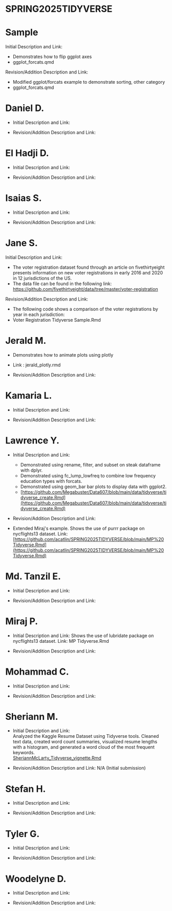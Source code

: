 # SPRING2025TIDYVERSE

# Sample
Initial Description and Link: 
* Demonstrates how to flip ggplot axes
* ggplot_forcats.qmd


Revision/Addition Description and Link: 
* Modified ggplot/forcats example to demonstrate sorting, other category
* ggplot_forcats.qmd

# Daniel D.

* Initial Description and Link:

* Revision/Addition Description and Link:



# El Hadji D.

* Initial Description and Link:

* Revision/Addition Description and Link:



# Isaias S.

* Initial Description and Link:

* Revision/Addition Description and Link:



# Jane S.

Initial Description and Link:
* The voter registration dataset found through an article on fivethirtyeight presents information on new voter registrations in early 2016 and 2020 in 12 jurisdictions of the US.
* The data file can be found in the following link: https://github.com/fivethirtyeight/data/tree/master/voter-registration

Revision/Addition Description and Link:
* The following code shows a comparison of the voter registrations by year in each jurisdiction: 
* Voter Registration Tidyverse Sample.Rmd



# Jerald M.

* Demonstrates how to animate plots using plotly 
* Link : jerald_plotly.rmd

* Revision/Addition Description and Link:



# Kamaria L.

* Initial Description and Link:

* Revision/Addition Description and Link:



# Lawrence Y.

* Initial Description and Link:
  * Demonstrated using rename, filter, and subset on steak dataframe with dplyr.
  * Demonstrated using fc_lump_lowfreq to combine low frequency education types with forcats.
  * Demonstrated using geom_bar bar plots to display data with ggplot2.
  * [https://github.com/Megabuster/Data607/blob/main/data/tidyverse/tidyverse_create.Rmd](https://github.com/Megabuster/Data607/blob/main/data/tidyverse/tidyverse_create.Rmd)

* Revision/Addition Description and Link:
* Extended Miraj's example. Shows the use of purrr package on nycflights13 dataset. Link: [https://github.com/acatlin/SPRING2025TIDYVERSE/blob/main/MP%20Tidyverse.Rmd](https://github.com/acatlin/SPRING2025TIDYVERSE/blob/main/MP%20Tidyverse.Rmd)



# Md. Tanzil E.

* Initial Description and Link:

* Revision/Addition Description and Link:



# Miraj P.

* Initial Description and Link:
  Shows the use of lubridate package on nycflights13 dataset.
  Link: MP Tidyverse.Rmd
  
* Revision/Addition Description and Link:


# Mohammad C.

* Initial Description and Link:

* Revision/Addition Description and Link:



# Sheriann M.

* Initial Description and Link:  
  Analyzed the Kaggle Resume Dataset using Tidyverse tools. Cleaned text data, created word count summaries, visualized resume lengths with a histogram, and generated a word cloud of the most frequent keywords.  
  [SheriannMcLarty_Tidyverse_vignette.Rmd](SheriannMcLarty_Tidyverse_vignette.Rmd)

* Revision/Addition Description and Link:
  N/A (Initial submission)


# Stefan H.

* Initial Description and Link:

* Revision/Addition Description and Link:



# Tyler G.

* Initial Description and Link:

* Revision/Addition Description and Link:



# Woodelyne D.

* Initial Description and Link:

* Revision/Addition Description and Link:



